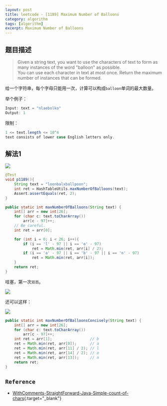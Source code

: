 ```yaml
---
layout: post
title: leetcode - [1189] Maximum Number of Balloons
category: algorithm
tags: [algorithm]
excerpt: Maximum Number of Balloons
---
```


## 题目描述  

> Given a string text, you want to use the characters of text to form as many instances of the word "balloon" as possible.  
> You can use each character in text at most once. Return the maximum number of instances that can be formed.  

给一个字符串，每个字母只能用一次，计算可以构成`balloon`单词的最大数量。  


举个例子：  


``` java
Input: text = "nlaebolko"
Output: 1
```

限制：  

``` java
1 <= text.length <= 10^4
text consists of lower case English letters only.
```


## 解法1  

![](https://yyc-images.oss-cn-beijing.aliyuncs.com/1189_arr.png)  


``` java
@Test
void p1189(){
    String text = "loonbalxballpoon";
    int ret = HashTableUtils.maxNumberOfBalloons(text);
    Assert.assertEquals(ret, 2);
}

public static int maxNumberOfBalloons(String text) {
    int[] arr = new int[26];
    for (char c: text.toCharArray())
        arr[c - 97]++;
    // Be careful.
    int ret = arr[0];

    for (int i = 0; i < 26; i++){
        if (i == 'l' - 97 || i == 'o' - 97)
            ret = Math.min(ret, arr[i] / 2);
        if (i == 'a' - 97 || i == 'b' - 97 || i == 'n' - 97)
            ret = Math.min(ret, arr[i]);
    }
    return ret;
}
```

哇塞，第一次`双百`。  

![](https://yyc-images.oss-cn-beijing.aliyuncs.com/double_one_hundred.png)  


还可以这样：  

![](https://yyc-images.oss-cn-beijing.aliyuncs.com/alpha.png)  

``` java
public static int maxNumberOfBalloonsConcisely(String text) {
    int[] arr = new int[26];
    for (char c: text.toCharArray())
        arr[c - 97]++;
    int ret = arr[1];                 // b
    ret = Math.min(ret, arr[0]);      // a
    ret = Math.min(ret, arr[11] / 2); // l
    ret = Math.min(ret, arr[14] / 2); // o
    ret = Math.min(ret, arr[13]);     // n
    return ret;
}
```

## `Reference`  
- [WithComments-StraightForward-Java-Simple-count-of-chars](https://leetcode.com/problems/maximum-number-of-balloons/discuss/382401/WithComments-StraightForward-Java-Simple-count-of-chars){:target="_blank"}  